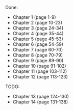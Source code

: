 Done:
* Chapter 1 (page 1-9)
* Chapter 2 (page 10-23)
* Chapter 3 (page 24-34)
* Chapter 4 (page 35-44)
* Chapter 5 (page 45-53)
* Chapter 6 (page 54-59)
* Chapter 7 (page 60-70)
* Chapter 8 (page 70-79)
* Chapter 9 (page 89-90)
* Chapter 10 (page 91-102)
* Chapter 11 (page 103-112)
* Chapter 12 (page 113-123)

TODO:
* Chapter 13 (page 124-130)
* Chapter 14 (page 131-138)